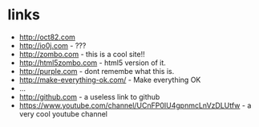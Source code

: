 # links

* http://oct82.com
* http://io0j.com - ???
* http://zombo.com - this is a cool site!!
* http://html5zombo.com - html5 version of it.
* http://purple.com - dont remembe what this is.
* http://make-everything-ok.com/ - Make everything OK
* ...
* http://github.com - a useless link to github
* https://www.youtube.com/channel/UCnFP0IU4gpnmcLnVzDLUtfw - a very cool youtube channel